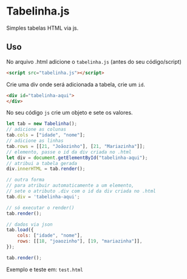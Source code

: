 # Tabelinha.js

Simples tabelas HTML via js.


## Uso

No arquivo .html adicione o `tabelinha.js` (antes do seu código/script)
 
```html
<script src="tabelinha.js"></script>
```

Crie uma div onde será adicionada a tabela, crie um `id`.

```html
<div id="tabelinha-aqui">
</div>
```

No seu código `js` crie um objeto e sete os valores.

```js
let tab = new Tabelinha();
// adicione as colunas
tab.cols = ["idade", "nome"];
// adicione as linhas
tab.rows = [[21, "Joãozinho"], [21, "Mariazinha"]];
// elemento, passe o id da div criada no .html
let div = document.getElementById("tabelinha-aqui");
// atribui a tabela gerada
div.innerHTML = tab.render();

// outra forma
// para atribuir automaticamente a um elemento, 
// sete o atributo .div com o id da div criada no .html
tab.div = 'tabelinha-aqui';

// só executar o render()
tab.render();

// dados via json
tab.load({
    cols: ["idade", "nome"],
    rows: [[18, "joaozinho"], [19, "mariazinha"]],
});

tab.render();
```

Exemplo e teste em: `test.html`